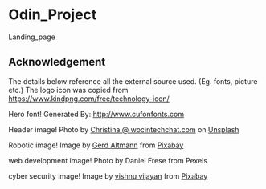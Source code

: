 # Odin_Project

Landing_page

## Acknowledgement

The details below reference all the external source used. (Eg. fonts, picture etc.)
The logo icon was copied from 
https://www.kindpng.com/free/technology-icon/

Hero font! 
Generated By: http://www.cufonfonts.com

Header image!
Photo by <a href="https://unsplash.com/@wocintechchat?utm_source=unsplash&utm_medium=referral&utm_content=creditCopyText">Christina @ wocintechchat.com</a> on <a href="https://unsplash.com/s/photos/tech?utm_source=unsplash&utm_medium=referral&utm_content=creditCopyText">Unsplash</a>

Robotic image!
Image by <a href="https://pixabay.com/users/geralt-9301/?utm_source=link-attribution&amp;utm_medium=referral&amp;utm_campaign=image&amp;utm_content=5246640">Gerd Altmann</a> from <a href="https://pixabay.com/?utm_source=link-attribution&amp;utm_medium=referral&amp;utm_campaign=image&amp;utm_content=5246640">Pixabay</a>

web development image!
Photo by Daniel Frese from Pexels

cyber security image!
Image by <a href="https://pixabay.com/users/vishnu_kv-3192151/?utm_source=link-attribution&amp;utm_medium=referral&amp;utm_campaign=image&amp;utm_content=2296269">vishnu vijayan</a> from <a href="https://pixabay.com/?utm_source=link-attribution&amp;utm_medium=referral&amp;utm_campaign=image&amp;utm_content=2296269">Pixabay</a>
  